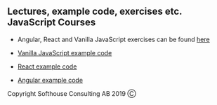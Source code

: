 ## Lectures, example code, exercises etc. JavaScript Courses

* Angular, React and Vanilla JavaScript exercises can be found [here](exercises/README.md)

* [Vanilla JavaScript example code](code/javascript-examples)
* [React example code](code/react-examples)
* [Angular example code](code/angular-examples)

Copyright Softhouse Consulting AB 2019 Ⓒ
